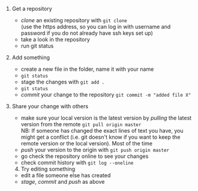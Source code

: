 
1. Get a repository
   * _clone_ an existing repository with `git clone`  
(use the https address, so you can log in with username and password if you do not already have ssh keys set up)
   * take a look in the repository
   * run git status

2. Add something
   * create a new file in the folder, name it with your name
   * `git status`
   * stage the changes with `git add .`
   * `git status`
   * _commit_ your change to the repository `git commit -m "added file X"`

3. Share your change with others
   * make sure your local version is the latest version by _pulling_ the latest version from the remote `git pull origin master`  
   NB: If someone has changed the exact lines of text you have, you might get a conflict (i.e. git doesn't know if you want to keep the remote version or the local version). Most of the time
   * _push_ your version to the origin with `git push origin master`
   * go check the repository online to see your changes
   * check commit history with `git log --oneline`

   4. Try editing something 
   * edit a file someone else has created 
   * _stage_, _commit_ and _push_ as above